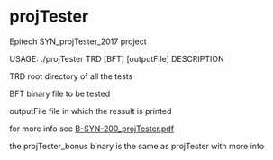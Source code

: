 # projTester
Epitech SYN_projTester_2017 project

USAGE: ./projTester TRD [BFT] [outputFile]
DESCRIPTION
 
  TRD             root directory of all the tests
  
  BFT             binary file to be tested
  
  outputFile      file in which the ressult is printed



for more info see [B-SYN-200_projTester.pdf](./B-SYN-200_projTester.pdf)

the projTester_bonus binary is the same as projTester with more info
